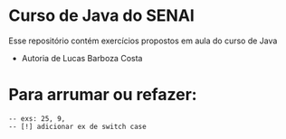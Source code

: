 # Curso de Java do SENAI
Esse repositório contém exercícios propostos em aula do curso de Java
- Autoria de Lucas Barboza Costa
# Para arrumar ou refazer:
    -- exs: 25, 9, 
    -- [!] adicionar ex de switch case